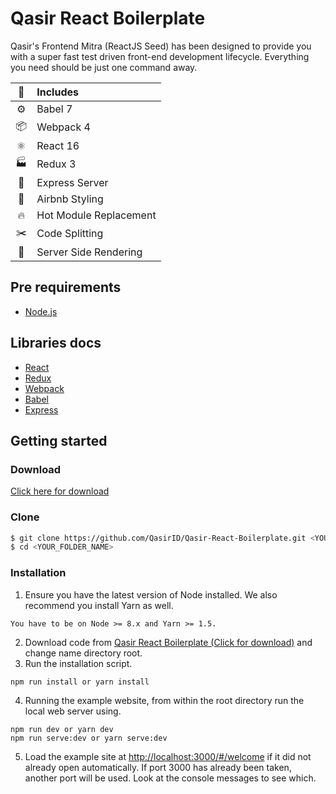 # Qasir React Boilerplate

Qasir's Frontend Mitra (ReactJS Seed) has been designed to provide you with a super fast test driven front-end development lifecycle. Everything you need should be just one command away.

|      :metal:      | Includes               |
| :---------------: | :--------------------- |
|      :gear:       | Babel 7                |
|        📦         | Webpack 4              |
|         ⚛         | React 16               |
|     :factory:     | Redux 3                |
|      :robot:      | Express Server         |
| :sparkling_heart: | Airbnb Styling         |
|      :fire:       | Hot Module Replacement |
|    :scissors:     | Code Splitting         |
|    :hamburger:    | Server Side Rendering  |

## Pre requirements

- [Node.js](https://nodejs.org/)

## Libraries docs

- [React](https://reactjs.org/)
- [Redux](https://redux.js.org/introduction)
- [Webpack](https://webpack.js.org/)
- [Babel](https://babeljs.io)
- [Express](http://expressjs.com/)

## Getting started

### Download

[Click here for download](https://github.com/QasirID/Qasir-React-Boilerplate/archive/master.zip)

### Clone

```bash
$ git clone https://github.com/QasirID/Qasir-React-Boilerplate.git <YOUR_FOLDER_NAME>
$ cd <YOUR_FOLDER_NAME>

```

### Installation

1. Ensure you have the latest version of Node installed. We also recommend you install Yarn as well.

```
You have to be on Node >= 8.x and Yarn >= 1.5.
```

2. Download code from [Qasir React Boilerplate (Click for download)](https://github.com/QasirID/Qasir-React-Boilerplate/archive/1.0.5.zip) and change name directory root.
3. Run the installation script.

```
npm run install or yarn install
```

4. Running the example website, from within the root directory run the local web server using.

```
npm run dev or yarn dev
npm run serve:dev or yarn serve:dev
```

5. Load the example site at [http://localhost:3000/#/welcome](http://localhost:3000/#/welcome) if it did not already open automatically. If port 3000 has already been taken, another port will be used. Look at the console messages to see which.
